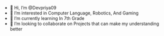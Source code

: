 - 👋 Hi, I’m @Devpriya09
- 👀 I’m interested in Computer Language, Robotics, And Gaming
- 🌱 I’m currently learning In 7th Grade
- 💞️ I’m looking to collaborate on Projects that can make my understanding better
